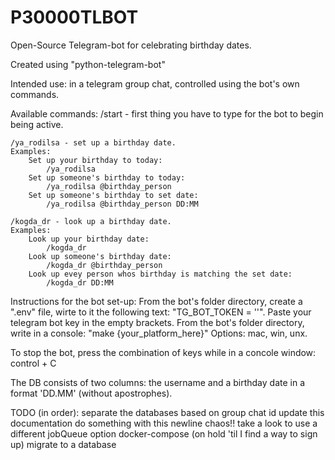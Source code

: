 # P30000TLBOT
Open-Source Telegram-bot for celebrating birthday dates.

Created using "python-telegram-bot"

Intended use: in a telegram group chat,
controlled using the bot's own commands.

Available commands:
    /start - first thing you have to type for the bot to begin being active.

    /ya_rodilsa - set up a birthday date.
    Examples:
        Set up your birthday to today:
            /ya_rodilsa
        Set up someone's birthday to today:
            /ya_rodilsa @birthday_person
        Set up someone's birthday to set date:
            /ya_rodilsa @birthday_person DD:MM
    
    /kogda_dr - look up a birthday date.
    Examples:
        Look up your birthday date:
            /kogda_dr
        Look up someone's birthday date:
            /kogda_dr @birthday_person
        Look up evey person whos birthday is matching the set date:
            /kogda_dr DD:MM


Instructions for the bot set-up:
    From the bot's folder directory, create a ".env" file, wirte to it the following text:
    "TG_BOT_TOKEN = ''".
    Paste your telegram bot key in the empty brackets.
    From the bot's folder directory, write in a console:
    "make {your_platform_here}"
    Options: mac, win, unx.

To stop the bot, press the combination of keys
while in a concole window:
    control + C

The DB consists of two columns: the username and a birthday date in a format 'DD.MM' (without apostrophes).

TODO (in order):
separate the databases based on group chat id
update this documentation
do something with this newline chaos!!
take a look to use a different jobQueue option
docker-compose (on hold 'til I find a way to sign up)
migrate to a database
